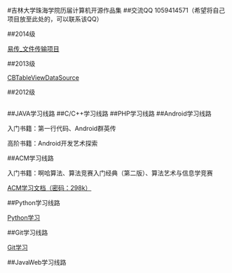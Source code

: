 #吉林大学珠海学院历届计算机开源作品集
##交流QQ
	1059414571（希望将自己项目放至此处的，可以联系该QQ）


##2014级


[易传_文件传输项目](https://github.com/TeamFatCat/Easy_Transfer "易传_文件传输项目")



##2013级

[CBTableViewDataSource](https://github.com/cocbin/CBTableViewDataSource "CBTableViewDataSource")

##2012级

##

##JAVA学习线路
##C/C++学习线路
##PHP学习线路
##Android学习线路

入门书籍：第一行代码、Android群英传

高阶书籍：Android开发艺术探索


##ACM学习线路

入门书籍：啊哈算法、算法竞赛入门经典（第二版）、算法艺术与信息学竞赛

[ACM学习文档（密码：298k）](http://pan.baidu.com/s/1geSxKND)

##Python学习线路

[Python学习](http://www.liaoxuefeng.com/wiki/0014316089557264a6b348958f449949df42a6d3a2e542c000)

##Git学习线路

[Git学习](http://www.liaoxuefeng.com/wiki/0013739516305929606dd18361248578c67b8067c8c017b000)

##JavaWeb学习线路
